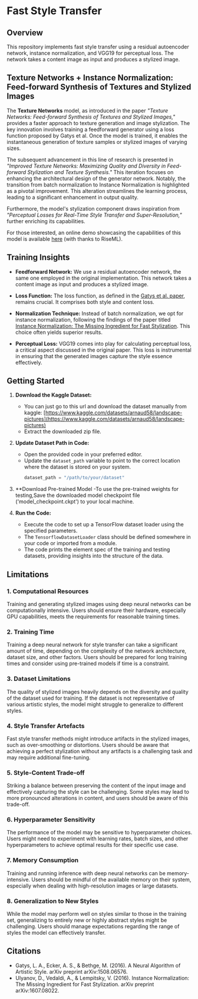 # Fast Style Transfer

## Overview

This repository implements fast style transfer using a residual autoencoder network, instance normalization, and VGG19 for perceptual loss. The network takes a content image as input and produces a stylized image.


## Texture Networks + Instance Normalization: Feed-forward Synthesis of Textures and Stylized Images

The **Texture Networks** model, as introduced in the paper *"Texture Networks: Feed-forward Synthesis of Textures and Stylized Images,"* provides a faster approach to texture generation and image stylization. The key innovation involves training a feedforward generator using a loss function proposed by Gatys et al. Once the model is trained, it enables the instantaneous generation of texture samples or stylized images of varying sizes.

The subsequent advancement in this line of research is presented in *"Improved Texture Networks: Maximizing Quality and Diversity in Feed-forward Stylization and Texture Synthesis."* This iteration focuses on enhancing the architectural design of the generator network. Notably, the transition from batch normalization to Instance Normalization is highlighted as a pivotal improvement. This alteration streamlines the learning process, leading to a significant enhancement in output quality.

Furthermore, the model's stylization component draws inspiration from *"Perceptual Losses for Real-Time Style Transfer and Super-Resolution,"* further enriching its capabilities.

For those interested, an online demo showcasing the capabilities of this model is available [here](insert_link_here) (with thanks to RiseML).

## Training Insights

- **Feedforward Network:**
  We use a residual autoencoder network, the same one employed in the original implementation. This network takes a content image as input and produces a stylized image.

- **Loss Function:**
  The loss function, as defined in the [Gatys et al. paper](https://arxiv.org/pdf/1508.06576.pdf), remains crucial. It comprises both style and content loss.

- **Normalization Technique:**
  Instead of batch normalization, we opt for instance normalization, following the findings of the paper titled [Instance Normalization: The Missing Ingredient for Fast Stylization](https://arxiv.org/abs/1607.08022). This choice often yields superior results.

- **Perceptual Loss:**
  VGG19 comes into play for calculating perceptual loss, a critical aspect discussed in the original paper. This loss is instrumental in ensuring that the generated images capture the style essence effectively.

## Getting Started

1. **Download the Kaggle Dataset:**
   - You can just go to this url and download the dataset manually from kaggle: [https://www.kaggle.com/datasets/arnaud58/landscape-pictures](https://www.kaggle.com/datasets/arnaud58/landscape-pictures)
   - Extract the downloaded zip file. 

2. **Update Dataset Path in Code:**
   - Open the provided code in your preferred editor.
   - Update the `dataset_path` variable to point to the correct location where the dataset is stored on your system.
     ```python
     dataset_path = "/path/to/your/dataset"
     ```
3. **Download Pre-trained Model
   -To use the pre-trained weights for testing,Save the downloaded model checkpoint file ('model_checkpoint.ckpt') to your local machine.

5. **Run the Code:**
   - Execute the code to set up a TensorFlow dataset loader using the specified parameters.
   - The `TensorflowDatasetLoader` class should be defined somewhere in your code or imported from a module.
   - The code prints the element spec of the training and testing datasets, providing insights into the structure of the data.
     
## Limitations

### 1. Computational Resources

Training and generating stylized images using deep neural networks can be computationally intensive. Users should ensure their hardware, especially GPU capabilities, meets the requirements for reasonable training times.

### 2. Training Time

Training a deep neural network for style transfer can take a significant amount of time, depending on the complexity of the network architecture, dataset size, and other factors. Users should be prepared for long training times and consider using pre-trained models if time is a constraint.

### 3. Dataset Limitations

The quality of stylized images heavily depends on the diversity and quality of the dataset used for training. If the dataset is not representative of various artistic styles, the model might struggle to generalize to different styles.

### 4. Style Transfer Artefacts

Fast style transfer methods might introduce artifacts in the stylized images, such as over-smoothing or distortions. Users should be aware that achieving a perfect stylization without any artifacts is a challenging task and may require additional fine-tuning.

### 5. Style-Content Trade-off

Striking a balance between preserving the content of the input image and effectively capturing the style can be challenging. Some styles may lead to more pronounced alterations in content, and users should be aware of this trade-off.

### 6. Hyperparameter Sensitivity

The performance of the model may be sensitive to hyperparameter choices. Users might need to experiment with learning rates, batch sizes, and other hyperparameters to achieve optimal results for their specific use case.

### 7. Memory Consumption

Training and running inference with deep neural networks can be memory-intensive. Users should be mindful of the available memory on their system, especially when dealing with high-resolution images or large datasets.

### 8. Generalization to New Styles

While the model may perform well on styles similar to those in the training set, generalizing to entirely new or highly abstract styles might be challenging. Users should manage expectations regarding the range of styles the model can effectively transfer.

## Citations

- Gatys, L. A., Ecker, A. S., & Bethge, M. (2016). A Neural Algorithm of Artistic Style. arXiv preprint arXiv:1508.06576.
- Ulyanov, D., Vedaldi, A., & Lempitsky, V. (2016). Instance Normalization: The Missing Ingredient for Fast Stylization. arXiv preprint arXiv:1607.08022.
